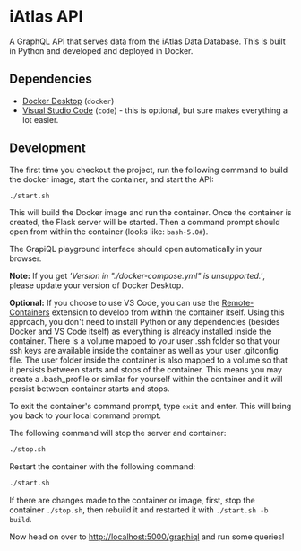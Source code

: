 # iAtlas API

A GraphQL API that serves data from the iAtlas Data Database. This is built in Python and developed and deployed in Docker.

## Dependencies

- [Docker Desktop](https://www.docker.com/products/docker-desktop) (`docker`)
- [Visual Studio Code](https://code.visualstudio.com/) (`code`) - this is optional, but sure makes everything a lot easier.

## Development

The first time you checkout the project, run the following command to build the docker image, start the container, and start the API:

```bash
./start.sh
```

This will build the Docker image and run the container. Once the container is created, the Flask server will be started. Then a command prompt should open from within the container (looks like: `bash-5.0#`).

The GrapiQL playground interface should open automatically in your browser.

**Note:** If you get _'Version in "./docker-compose.yml" is unsupported.'_, please update your version of Docker Desktop.

**Optional:** If you choose to use VS Code, you can use the [Remote-Containers](https://marketplace.visualstudio.com/items?itemName=ms-vscode-remote.remote-containers) extension to develop from within the container itself. Using this approach, you don't need to install Python or any dependencies (besides Docker and VS Code itself) as everything is already installed inside the container. There is a volume mapped to your user .ssh folder so that your ssh keys are available inside the container as well as your user .gitconfig file. The user folder inside the container is also mapped to a volume so that it persists between starts and stops of the container. This means you may create a .bash_profile or similar for yourself within the container and it will persist between container starts and stops.

To exit the container's command prompt, type `exit` and enter. This will bring you back to your local command prompt.

The following command will stop the server and container:

```bash
./stop.sh
```

Restart the container with the following command:

```bash
./start.sh
```

If there are changes made to the container or image, first, stop the container `./stop.sh`, then rebuild it and restarted it with `./start.sh -b build`.

Now head on over to
[http://localhost:5000/graphiql](http://localhost:5000/graphiql)
and run some queries!
